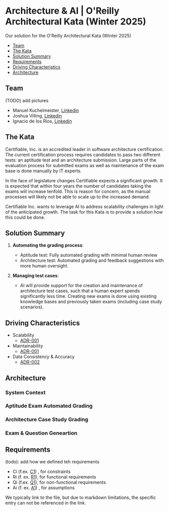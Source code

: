 # Architecture & AI | O'Reilly Architectural Kata (Winter 2025)

Our solution for the O'Reilly Architectural Kata (Winter 2025)

- [Team](#team)
- [The Kata](#introduction)
- [Solution Summary](#summary)
- [Requirements](#requirements)
- [Driving Characteristics](#characteristics)
- [Architecture](#architecture)

## Team

(TODO) add pictures

- Manuel Kuchelmeister, [Linkedin](https://www.linkedin.com/in/m-kuchelmeister)
- Joshua Villing, [Linkedin](https://www.linkedin.com/in/joshua-villing-931078130)
- Ignacio de los Rios, [Linkedin](https://www.linkedin.com/in/ignacio-de-los-rios-ruiz-713150162)

## The Kata

Certifiable, Inc. is an accredited leader in software architecture certification.
The current certification process requires candidates to pass two different tests: an aptitude test and an architecture submission.
Large parts of the evaluation process for submitted exams as well as maintenance of the exam base is done manually by IT experts. 

In the face of legislature changes Certifiable expects a significant growth.
It is expected that within four years the number of candidates taking the exams will increase tenfold. 
This is reason for concern, as the manual processes will likely not be able to scale up to the increased demand. 

Certifiable Inc. wants to leverage AI to address scalability challenges in light of the anticipated growth.
The task for this Kata is to provide a solution how this could be done. 

## Solution Summary

1. **Automating the grading process**: 
    * Aptitude test: Fully automated grading with minimal human review
    * Architecture test: Automated grading and feedback suggestions with more human oversight.

2. **Managing test cases**: 
    * AI will provide support for the creation and maintenance of architecture test cases, such that a human expert spends significantly less time. Creating new exams is done using existing knowledge bases and previously taken exams (including case study scenarios).

## Driving Characteristics

* Scalability
    * [ADR-001](/assets/adr/ADR-001-ai-use-cases.md)
* Maintainability
    * [ADR-001](/assets/adr/ADR-001-ai-use-cases.md)
* Data Consistency & Accuracy
    * [ADR-002](/assets/adr/ADR-002-human-in-the-loop.md)

## Architecture

### System Context

### Aptitude Exam Automated Grading

### Architecture Case Study Grading

### Exam & Question Geneartion


## Requirements

(todo): add how we defined teh requirements

- Ci (f.ex. [C1](/01-requirements/requirements-and-assumptions.md)) , for constraints
- Ri (f. ex. [R1](/01-requirements/requirements-and-assumptions.md)), for functional requirements
- Qi (f.ex. [Q1](/01-requirements/requirements-and-assumptions.md)), for non-functional requirements
- Ai (f. ex. [A1](/01-requirements/requirements-and-assumptions.md)) , for assumptions

We typically link to the file, but due to markdown limitations, the specific entry can not be referenced in the link.